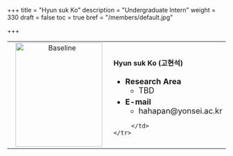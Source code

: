 +++
title = "Hyun suk Ko"
description = "Undergraduate Intern"
weight = 330
draft = false
toc = true
bref = "/members/default.jpg"

+++

<table>
    <tr>
       <td width="280" align="center" valign="top">
          <img alt="Baseline" width="200px" height="240" src="/members/default.jpg">
       </td>
       <td>
            <h4>Hyun suk Ko (고현석)</h4>
            <ul class="member_info">
                <li style="font-size: 18px"><b>Research Area</b>
                    <ul class="interest">
                        <li style="margin-bottom: 5px">TBD</li>
                    </ul>
                </li>
                <li style="font-size: 18px"><b>E-mail</b>
                    <ul>
                        <li style="margin-bottom: 5px">hahapan@yonsei.ac.kr</li>
                    </ul>
                </li>
            </ul>


         </td>
    </tr>
</table>